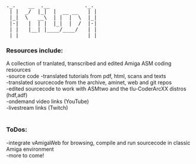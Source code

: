 <pre>
._.    __  .__           ._.
 | |  _/  |_|  |  __ __   | |
 |_|  \   __\  | |  |  \  |_|
 |-|   |  | |  |_|  |  /  |-|
 | |   |__| |____/____/   | |
 |_|                      |_|                                                                                                                         
</pre>
<h3>Resources include:</h3>
A collection of tranlated, transcribed and edited Amiga ASM coding resources</br>
-source code 
-translated tutorials from pdf, html, scans and texts </br>
-translated sourcecode from the archive, aminet, web and git repos </br>
-edited sourcecode to work with ASMtwo and the tlu-CoderArcXX distros (hdf,adf) </br>
-ondemand video links (YouTube) </br>
-livestream links (Twitch) </br>
</br>
<h3>ToDos:</h3>
-integrate vAmigaWeb for browsing, compile and run sourcecode in classic Amiga environment </br>
-more to come! <br>
